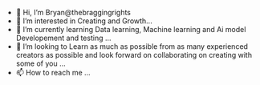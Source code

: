 - 👋 Hi, I’m Bryan@thebraggingrights
- 👀 I’m interested in Creating and Growth...
- 🌱 I’m currently learning Data learning, Machine learning and Ai model Developement and testing ...
- 💞️ I’m looking to Learn as much as possible from as many experienced creators as possible and look forward on collaborating on creating with some of you ...
- 📫 How to reach me ...

<!---
thebraggingrights/thebraggingrights is a ✨ special ✨ repository because its `README.md` (this file) appears on your GitHub profile.
You can click the Preview link to take a look at your changes.
--->

